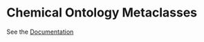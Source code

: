 # Chemical Ontology Metaclasses

See the [Documentation](https://cmungall.github.io/chem-schema/home/)
